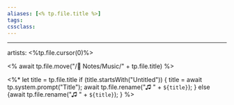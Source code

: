 ```yaml
---
aliases: [<% tp.file.title %>]
tags: 
cssclass:
---
```

---
artists: <%tp.file.cursor(0)%>

<% await tp.file.move("/🌿 Notes/Music/" + tp.file.title) %>

<%*
  let title = tp.file.title
  if (title.startsWith("Untitled")) {
    title = await tp.system.prompt("Title");
    await tp.file.rename("♫ " + `${title}`);
  } else {await tp.file.rename("♫ " + `${title}`);
  }
%>